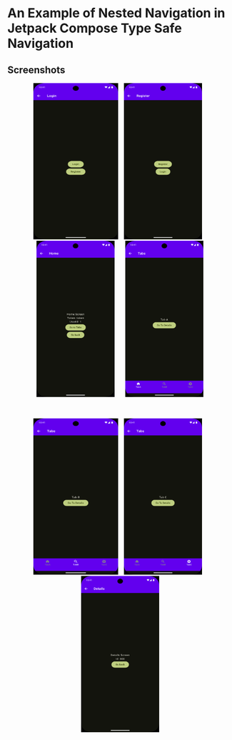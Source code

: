 # An Example of Nested Navigation in Jetpack Compose Type Safe Navigation

## Screenshots



<p vspace = "20" align="center" >
   <img width="190" height="350" src="https://github.com/KunalFarmah98/ComposeNavigation/blob/nested_bottomTabs/app/src/main/res/raw/login.png">
   <img hspace="10" src="https://github.com/KunalFarmah98/ComposeNavigation/blob/nested_bottomTabs/app/src/main/res/raw/register.png"width =175 
  height = 350/>
   <img hspace="10" src="https://github.com/KunalFarmah98/ComposeNavigation/blob/nested_bottomTabs/app/src/main/res/raw/home.png" width =175 
  height = 350/>
  <img hspace="10" src="https://github.com/KunalFarmah98/ComposeNavigation/blob/nested_bottomTabs/app/src/main/res/raw/tab_a.png" width =175 
  height = 350/>
</p>

<br />

<p vspace = "20" align="center" >
   <img width="190" height="350" src="https://github.com/KunalFarmah98/ComposeNavigation/blob/nested_bottomTabs/app/src/main/res/raw/tab_b.png">
   <img hspace="10" src="https://github.com/KunalFarmah98/ComposeNavigation/blob/nested_bottomTabs/app/src/main/res/raw/tab_c.png"width =175 
  height = 350/>
   <img hspace="10" src="https://github.com/KunalFarmah98/ComposeNavigation/blob/nested_bottomTabs/app/src/main/res/raw/details.png" width =175 
  height = 350/>
</p>
